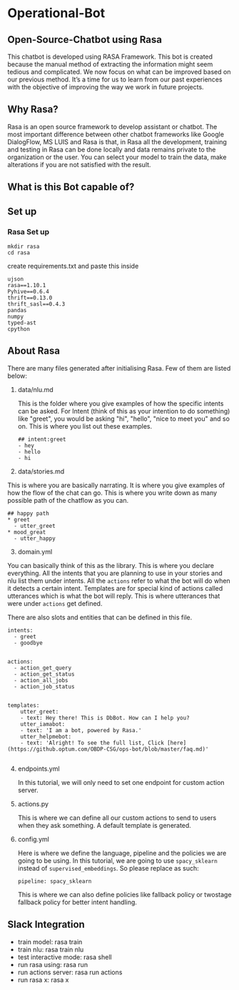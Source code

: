 # Operational-Bot
## Open-Source-Chatbot using Rasa
This chatbot is developed using RASA Framework. This bot is created because the manual method of extracting the information might seem tedious and complicated. We now focus on what can be improved based on our previous method. It’s a time for us to learn from our past experiences with the objective of improving the way we work in future projects.

## Why Rasa?
Rasa is an open source framework to develop assistant or chatbot. The most important difference between other chatbot frameworks like Google DialogFlow, MS LUIS and Rasa is that, in Rasa all the development, training and testing in Rasa can be done locally and data remains private to the organization or the user. You can select your model to train the data, make alterations if you are not satisfied with the result.

## What is this Bot capable of?


## Set up
### Rasa Set up
```
mkdir rasa
cd rasa
```
create requirements.txt and paste this inside
```
ujson 
rasa==1.10.1
Pyhive==0.6.4
thrift==0.13.0
thrift_sasl==0.4.3
pandas
numpy
typed-ast
cpython
```
## About Rasa

There are many files generated after initialising Rasa. Few of them are listed below:
1. data/nlu.md

    This is the folder where you give examples of how the specific intents can be asked. For Intent (think of this as your intention to do something) like "greet", you would be asking "hi", "hello", "nice to meet you" and so on. This is where you list out these examples.
    ```
    ## intent:greet
    - hey
    - hello
    - hi
    ```
2. data/stories.md

This is where you are basically narrating. It is where you give examples of how the flow of the chat can go. This is where you write down as many possible path of the chatflow as you can. 
```
## happy path
* greet
  - utter_greet
* mood_great
  - utter_happy
```
3. domain.yml

You can basically think of this as the library. This is where you declare everything. All the intents that you are planning to use in your stories and nlu list them under intents. All the `actions` refer to what the bot will do when it detects a certain intent. Templates are for special kind of actions called utterances which is what the bot will reply. This is where utterances that were under `actions` get defined. 

There are also slots and entities that can be defined in this file. 
```
intents:
  - greet
  - goodbye


actions:
  - action_get_query
  - action_get_status
  - action_all_jobs
  - action_job_status


templates:
    utter_greet:
    - text: Hey there! This is DbBot. How can I help you?
    utter_iamabot:
    - text: 'I am a bot, powered by Rasa.'
    utter_helpmebot:
    - text: 'Alright! To see the full list, Click [here](https://github.optum.com/OBDP-CSG/ops-bot/blob/master/faq.md)'
    
```
4. endpoints.yml

    In this tutorial, we will only need to set one endpoint for custom action server.

5. actions.py

    This is where we can define all our custom actions to send to users when they ask something. A default template is generated.
6. config.yml

    Here is where we define the language, pipeline and the policies we are going to be using. In this tutorial, we are going to use `spacy_sklearn` instead of `supervised_embeddings`. So please replace as such:
    ```
    pipeline: spacy_sklearn
    ```
    This is where we can also define policies like fallback policy or twostage fallback policy for better intent handling. 
    
## Slack Integration  
 - train model: rasa train
 - train nlu: rasa train nlu
 - test interactive mode: rasa shell
 - run rasa using: rasa run
 - run actions server: rasa run actions
 - run rasa x: rasa x
